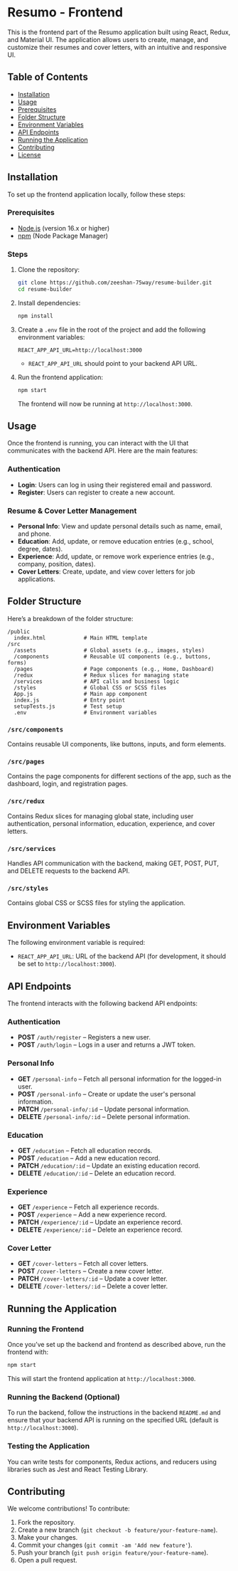 # Resumo - Frontend

This is the frontend part of the Resumo application built using React, Redux, and Material UI. The application allows users to create, manage, and customize their resumes and cover letters, with an intuitive and responsive UI.

## Table of Contents

- [Installation](#installation)
- [Usage](#usage)
- [Prerequisites](#prerequisites)
- [Folder Structure](#folder-structure)
- [Environment Variables](#environment-variables)
- [API Endpoints](#api-endpoints)
- [Running the Application](#running-the-application)
- [Contributing](#contributing)
- [License](#license)

## Installation

To set up the frontend application locally, follow these steps:

### Prerequisites

- [Node.js](https://nodejs.org/) (version 16.x or higher)
- [npm](https://www.npmjs.com/) (Node Package Manager)

### Steps

1. Clone the repository:

   ```bash
   git clone https://github.com/zeeshan-75way/resume-builder.git
   cd resume-builder
   ```

2. Install dependencies:

   ```bash
   npm install
   ```

3. Create a `.env` file in the root of the project and add the following environment variables:

   ```env
   REACT_APP_API_URL=http://localhost:3000
   ```

   - `REACT_APP_API_URL` should point to your backend API URL.

4. Run the frontend application:

   ```bash
   npm start
   ```

   The frontend will now be running at `http://localhost:3000`.

## Usage

Once the frontend is running, you can interact with the UI that communicates with the backend API. Here are the main features:

### Authentication

- **Login**: Users can log in using their registered email and password.
- **Register**: Users can register to create a new account.

### Resume & Cover Letter Management

- **Personal Info**: View and update personal details such as name, email, and phone.
- **Education**: Add, update, or remove education entries (e.g., school, degree, dates).
- **Experience**: Add, update, or remove work experience entries (e.g., company, position, dates).
- **Cover Letters**: Create, update, and view cover letters for job applications.

## Folder Structure

Here’s a breakdown of the folder structure:

```
/public
  index.html            # Main HTML template
/src
  /assets               # Global assets (e.g., images, styles)
  /components           # Reusable UI components (e.g., buttons, forms)
  /pages                # Page components (e.g., Home, Dashboard)
  /redux                # Redux slices for managing state
  /services             # API calls and business logic
  /styles               # Global CSS or SCSS files
  App.js                # Main app component
  index.js              # Entry point
  setupTests.js         # Test setup
  .env                  # Environment variables
```

### `/src/components`

Contains reusable UI components, like buttons, inputs, and form elements.

### `/src/pages`

Contains the page components for different sections of the app, such as the dashboard, login, and registration pages.

### `/src/redux`

Contains Redux slices for managing global state, including user authentication, personal information, education, experience, and cover letters.

### `/src/services`

Handles API communication with the backend, making GET, POST, PUT, and DELETE requests to the backend API.

### `/src/styles`

Contains global CSS or SCSS files for styling the application.

## Environment Variables

The following environment variable is required:

- `REACT_APP_API_URL`: URL of the backend API (for development, it should be set to `http://localhost:3000`).

## API Endpoints

The frontend interacts with the following backend API endpoints:

### Authentication

- **POST** `/auth/register` – Registers a new user.
- **POST** `/auth/login` – Logs in a user and returns a JWT token.

### Personal Info

- **GET** `/personal-info` – Fetch all personal information for the logged-in user.
- **POST** `/personal-info` – Create or update the user's personal information.
- **PATCH** `/personal-info/:id` – Update personal information.
- **DELETE** `/personal-info/:id` – Delete personal information.

### Education

- **GET** `/education` – Fetch all education records.
- **POST** `/education` – Add a new education record.
- **PATCH** `/education/:id` – Update an existing education record.
- **DELETE** `/education/:id` – Delete an education record.

### Experience

- **GET** `/experience` – Fetch all experience records.
- **POST** `/experience` – Add a new experience record.
- **PATCH** `/experience/:id` – Update an experience record.
- **DELETE** `/experience/:id` – Delete an experience record.

### Cover Letter

- **GET** `/cover-letters` – Fetch all cover letters.
- **POST** `/cover-letters` – Create a new cover letter.
- **PATCH** `/cover-letters/:id` – Update a cover letter.
- **DELETE** `/cover-letters/:id` – Delete a cover letter.

## Running the Application

### Running the Frontend

Once you’ve set up the backend and frontend as described above, run the frontend with:

```bash
npm start
```

This will start the frontend application at `http://localhost:3000`.

### Running the Backend (Optional)

To run the backend, follow the instructions in the backend `README.md` and ensure that your backend API is running on the specified URL (default is `http://localhost:3000`).

### Testing the Application

You can write tests for components, Redux actions, and reducers using libraries such as Jest and React Testing Library.

## Contributing

We welcome contributions! To contribute:

1. Fork the repository.
2. Create a new branch (`git checkout -b feature/your-feature-name`).
3. Make your changes.
4. Commit your changes (`git commit -am 'Add new feature'`).
5. Push your branch (`git push origin feature/your-feature-name`).
6. Open a pull request.

